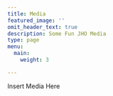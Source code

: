 ```yaml
---
title: Media
featured_image: ''
omit_header_text: true
description: Some Fun JHO Media
type: page
menu:
  main:
    weight: 3

---
```


Insert Media Here

